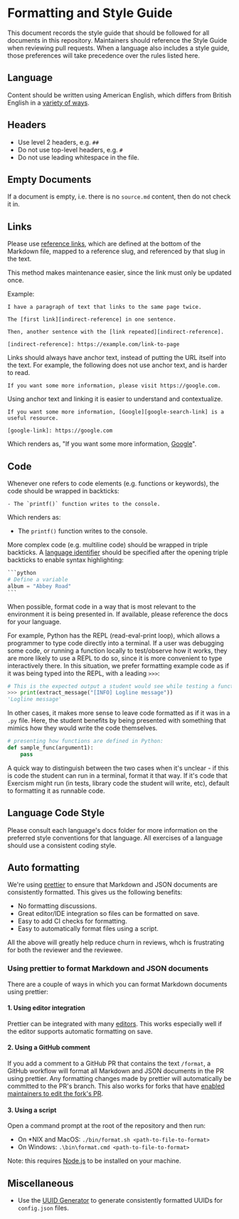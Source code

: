 # Formatting and Style Guide

This document records the style guide that should be followed for all documents in this repository. Maintainers should reference the Style Guide when reviewing pull requests. When a language also includes a style guide, those preferences will take precedence over the rules listed here.

## Language

Content should be written using American English, which differs from British English in a [variety of ways][comparison-of-american-british-english].

## Headers

- Use level 2 headers, e.g. `##`
- Do not use top-level headers, e.g. `#`
- Do not use leading whitespace in the file.

## Empty Documents

If a document is empty, i.e. there is no `source.md` content, then do not check it in.

## Links

Please use [reference links](https://spec.commonmark.org/0.29/#reference-link), which are defined at the bottom of the Markdown file, mapped to a reference slug, and referenced by that slug in the text.

This method makes maintenance easier, since the link must only be updated once.

Example:

```
I have a paragraph of text that links to the same page twice.

The [first link][indirect-reference] in one sentence.

Then, another sentence with the [link repeated][indirect-reference].

[indirect-reference]: https://example.com/link-to-page
```

Links should always have anchor text, instead of putting the URL itself into the text. For example, the following does not use anchor text, and is harder to read.

```
If you want some more information, please visit https://google.com.
```

Using anchor text and linking it is easier to understand and contextualize.

```
If you want some more information, [Google][google-search-link] is a useful resource.

[google-link]: https://google.com
```

Which renders as, "If you want some more information, [Google][google-search-link]".

## Code

Whenever one refers to code elements (e.g. functions or keywords), the code should be wrapped in backticks:

```
- The `printf()` function writes to the console.
```

Which renders as:

- The `printf()` function writes to the console.

More complex code (e.g. multiline code) should be wrapped in triple backticks. A [language identifier][language-identifiers] should be specified after the opening triple backticks to enable syntax highlighting:

````python
```python
# Define a variable
album = "Abbey Road"
```
````

When possible, format code in a way that is most relevant to the environment it is being presented in. If available, please reference the docs for your language.

For example, Python has the REPL (read-eval-print loop), which allows a programmer to type code directly into a terminal. If a user was debugging some code, or running a function locally to test/observe how it works, they are more likely to use a REPL to do so, since it is more convenient to type interactively there. In this situation, we prefer formatting example code as if it was being typed into the REPL, with a leading `>>>`:

```python
# This is the expected output a student would see while testing a function they wrote.
>>> print(extract_message("[INFO] Logline message"))
'Logline message'
```

In other cases, it makes more sense to leave code formatted as if it was in a `.py` file. Here, the student benefits by being presented with something that mimics how they would write the code themselves.

```python
# presenting how functions are defined in Python:
def sample_func(argument1):
    pass
```

A quick way to distinguish between the two cases when it's unclear - if this is code the student can run in a terminal, format it that way. If it's code that Exercism might run (in tests, library code the student will write, etc), default to formatting it as runnable code.

## Language Code Style

Please consult each language's docs folder for more information on the preferred style conventions for that language. All exercises of a language should use a consistent coding style.

## Auto formatting

We're using [prettier][prettier] to ensure that Markdown and JSON documents are consistently formatted. This gives us the following benefits:

- No formatting discussions.
- Great editor/IDE integration so files can be formatted on save.
- Easy to add CI checks for formatting.
- Easy to automatically format files using a script.

All the above will greatly help reduce churn in reviews, whch is frustrating for both the reviewer and the reviewee.

### Using prettier to format Markdown and JSON documents

There are a couple of ways in which you can format Markdown documents using prettier:

#### 1. Using editor integration

Prettier can be integrated with many [editors][prettier-editor]. This works especially well if the editor supports automatic formatting on save.

#### 2. Using a GitHub comment

If you add a comment to a GitHub PR that contains the text `/format`, a GitHub workflow will format all Markdown and JSON documents in the PR using prettier. Any formatting changes made by prettier will automatically be committed to the PR's branch. This also works for forks that have [enabled maintainers to edit the fork's PR][allowing-fork-pr-changes].

#### 3. Using a script

Open a command prompt at the root of the repository and then run:

- On \*NIX and MacOS: `./bin/format.sh <path-to-file-to-format>`
- On Windows: `.\bin\format.cmd <path-to-file-to-format>`

Note: this requires [Node.js][nodejs] to be installed on your machine.

## Miscellaneous

- Use the [UUID Generator][uuid-gen] to generate consistently formatted UUIDs for `config.json` files.

[uuid-gen]: https://www.uuidgenerator.net/version4
[google-search-link]: https://google.com
[comparison-of-american-british-english]: https://en.wikipedia.org/wiki/Comparison_of_American_and_British_English
[language-identifiers]: https://github.com/github/linguist/blob/master/lib/linguist/languages.yml
[prettier]: https://prettier.io/
[prettier-cli]: https://prettier.io/docs/en/cli.html
[prettier-editor]: https://prettier.io/docs/en/editors.html
[nodejs]: https://nodejs.org/en/
[allowing-fork-pr-changes]: https://help.github.com/en/github/collaborating-with-issues-and-pull-requests/allowing-changes-to-a-pull-request-branch-created-from-a-fork
